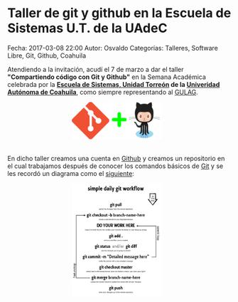 Taller de git y github en la Escuela de Sistemas U.T. de la UAdeC
==================================

Fecha: 2017-03-08 22:00
Autor: Osvaldo
Categorías: Talleres, Software Libre, Git, Github, Coahuila

Atendiendo a la invitación, acudí el 7 de marzo a dar el taller **"Compartiendo código con Git y Github"** en la Semana Académica celebrada por la **[Escuela de Sistemas, Unidad Torreón](http://www.sistemastorreon.uadec.mx/sistemas/) de la [Univeridad Autónoma de Coahuila](http://www.uadec.mx/)**, como siempre representando al [GULAG](http://gulag.org.mx/).

<center>
<img class="img-responsive" style="width:40%;height:auto;margin-right:12px;" src="2017-03-08-Taller-Git-Github-UAdeC/git-github.png" alt="Git-Github" width="425" height="350">
</center>

<!-- break -->

<br />

En dicho taller creamos una cuenta en [Github](https://github.com/) y creamos un repositorio en el cual trabajamos después de conocer los comandos básicos de [Git](https://git-scm.com/) y se les recordó un diagrama como el [siguiente](https://www.sonassi.com/blog/knowledge-base/our-magento-git-guide-and-work-flow):

<center>
<a href="https://www.sonassi.com/media/catalog/2012/07/simple_git_daily_workflow.pdf"><img class="img-responsive" style="width:40%;height:auto;margin-right:12px;" src="2017-03-08-Taller-Git-Github-UAdeC/simple_git_daily_workflow.jpg" alt="git-workflow" width="425" height="350"></a>
</center>

